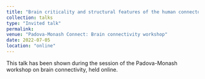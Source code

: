 ```yaml
---
title: "Brain criticality and structural features of the human connectome"
collection: talks
type: "Invited talk"
permalink:
venue: "Padova-Monash Connect: Brain connectivity workshop"
date: 2022-07-05
location: "online"
---
```


This talk has been shown during the session of the Padova-Monash workshop on brain connectivity, held online.